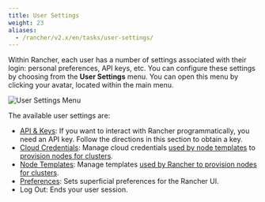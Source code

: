 ```yaml
---
title: User Settings
weight: 23
aliases:
  - /rancher/v2.x/en/tasks/user-settings/
---
```


Within Rancher, each user has a number of settings associated with their login: personal preferences, API keys, etc. You can configure these settings by choosing from the **User Settings** menu. You can open this menu by clicking your avatar, located within the main menu.

![User Settings Menu]({{<baseurl>}}/img/rancher/user-settings.png)

The available user settings are:

- [API & Keys]({{<baseurl>}}/rancher/v2.x/en/user-settings/api-keys/): If you want to interact with Rancher programmatically, you need an API key. Follow the directions in this section to obtain a key.
- [Cloud Credentials]({{<baseurl>}}/rancher/v2.x/en/user-settings/cloud-credentials/): Manage cloud credentials [used by node templates]({{<baseurl>}}/rancher/v2.x/en/cluster-provisioning/rke-clusters/node-pools/#node-templates) to [provision nodes for clusters]({{<baseurl>}}/rancher/v2.x/en/cluster-provisioning/rke-clusters).
- [Node Templates]({{<baseurl>}}/rancher/v2.x/en/user-settings/node-templates): Manage templates [used by Rancher to provision nodes for clusters]({{<baseurl>}}/rancher/v2.x/en/cluster-provisioning/rke-clusters).
- [Preferences]({{<baseurl>}}/rancher/v2.x/en/user-settings/preferences): Sets superficial preferences for the Rancher UI.
- Log Out: Ends your user session.
